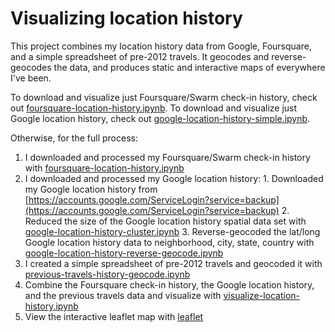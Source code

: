 # Visualizing location history

This project combines my location history data from Google, Foursquare, and a simple
spreadsheet of pre-2012 travels. It geocodes and reverse-geocodes the data, and produces
static and interactive maps of everywhere I've been.

To download and visualize just Foursquare/Swarm check-in history, check out [foursquare-location-history.ipynb](foursquare-location-history.ipynb). 
To download and visualize just Google location history, check out [google-location-history-simple.ipynb](google-location-history-simple.ipynb).

Otherwise, for the full process:
  1. I downloaded and processed my Foursquare/Swarm check-in history with [foursquare-location-history.ipynb](foursquare-location-history.ipynb)
  2. I downloaded and processed my Google location history:
    1. Downloaded my Google location history from [https://accounts.google.com/ServiceLogin?service=backup](https://accounts.google.com/ServiceLogin?service=backup)
    2. Reduced the size of the Google location history spatial data set with [google-location-history-cluster.ipynb](google-location-history-cluster.ipynb)
    3. Reverse-geocoded the lat/long Google location history data to neighborhood, city, state, country with [google-location-history-reverse-geocode.ipynb](google-location-history-reverse-geocode.ipynb)
  3. I created a simple spreadsheet of pre-2012 travels and geocoded it with [previous-travels-history-geocode.ipynb](previous-travels-history-geocode.ipynb)
  4. Combine the Foursquare check-in history, the Google location history, and the previous travels data and visualize with [visualize-location-history.ipynb](visualize-location-history.ipynb)
  5. View the interactive leaflet map with [leaflet](leaflet)
